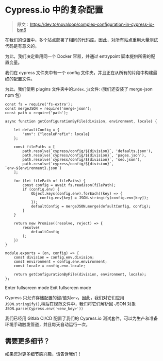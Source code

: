 # Cypress.io 中的复杂配置

> 原文：<https://dev.to/novaloop/complex-configuration-in-cypress-io-bm6>

在我们的设置中，多个站点部署了相同的代码库。因此，对所有站点重用大量测试代码是有意义的。

为此，我们决定重用同一个 Docker 容器，并通过 entrypoint 脚本提供所需的配置变量。

我们在 cypress 文件夹中有一个 config 文件夹，并且正在从所有的片段中构建最终的配置文件。

为此，我们使用 plugins 文件夹中的`index.js`文件:
(我们还安装了 merge-json npm 包)

```
const fs = require('fs-extra');
const mergeJSON = require('merge-json');
const path = require('path');

async function getConfigurationByFile(division, environment, locale) {

    let defaultConfig = {
        "env": {"localePrefix": locale}
    };

    const filePaths = [
        path.resolve(`cypress/config/${division}`, 'defaults.json'),
        path.resolve(`cypress/config/${division}`, 'pages.json'),
        path.resolve(`cypress/config/${division}`, 'seo.json'),
        path.resolve(`cypress/config/${division}`, `env-${environment}.json`)
    ];

    for (let filePath of filePaths) {
        const config = await fs.readJson(filePath);
        if (config.env) {
            Object.keys(config.env).forEach((key) => {
                config.env[key] = JSON.stringify(config.env[key]);
            });
            defaultConfig = mergeJSON.merge(defaultConfig, config);
        }
    }

    return new Promise((resolve, reject) => {
        resolve(
            defaultConfig
        );
    })
}

module.exports = (on, config) => {
    const division = config.env.division;
    const environment = config.env.environment;
    const locale = config.env.locale;

    return getConfigurationByFile(division, environment, locale);
}; 
```

Enter fullscreen mode Exit fullscreen mode

Cypress 只允许存储配置的键/值对`env`。因此，我们对它们应用`JSON.stringify()`,稍后在规范文件中，我们将它们解析回 JSON 对象`JSON.parse(Cypress.env('<env_key>'))`

我们已经用 Gitlab CI/CD 配置了我们的 Cypress.io 测试套件。可以为生产和准备环境手动触发管道，并且每天自动运行一次。

## 需要更多细节？

如果您对更多细节感兴趣，请告诉我们！